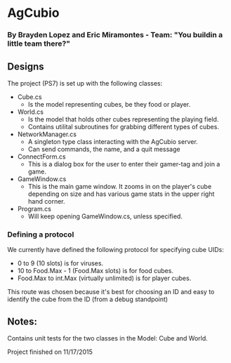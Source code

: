 ﻿# AgCubio
### By Brayden Lopez and Eric Miramontes - Team: "You buildin a little team there?"

## Designs
The project (PS7) is set up with the following classes:
- Cube.cs
  -  Is the model representing cubes, be they food or player.
- World.cs
  - Is the model that holds other cubes representing the playing field.
  - Contains utilital subroutines for grabbing different types of cubes.
- NetworkManager.cs
  - A singleton type class interacting with the AgCubio server.
  - Can send commands, the name, and a quit message
- ConnectForm.cs
  - This is a dialog box for the user to enter their gamer-tag and join a game.
- GameWindow.cs
  - This is the main game window.  It zooms in on the player's cube depending on size and has various game stats in the upper     right hand corner.
- Program.cs
  - Will keep opening GameWindow.cs, unless specified. 

### Defining a protocol

We currently have defined the following protocol for specifying cube UIDs:
- 0 to 9 (10 slots) is for viruses.
- 10 to Food.Max - 1 (Food.Max slots) is for food cubes.
- Food.Max to int.Max (virtually unlimited) is for player cubes.

This route was chosen because it's best for choosing an ID and easy to identify the cube from the ID (from a debug standpoint)

## Notes:
Contains unit tests for the two classes in the Model: Cube and World.

Project finished on 11/17/2015
